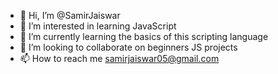 - 👋 Hi, I’m @SamirJaiswar
- 👀 I’m interested in learning JavaScript
- 🌱 I’m currently learning the basics of this scripting language
- 💞️ I’m looking to collaborate on beginners JS projects
- 📫 How to reach me samirjaiswar05@gmail.com

<!---
SamirJaiswar/SamirJaiswar is a ✨ special ✨ repository because its `README.md` (this file) appears on your GitHub profile.
You can click the Preview link to take a look at your changes.
--->
